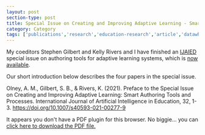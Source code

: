 ```yaml
---
layout: post
section-type: post
title: Special Issue on Creating and Improving Adaptive Learning - Smart Authoring Tools and Processes (IJAIED)
category: Category
tags: ['publications','research','education-research','article','datawhys','mofacts','ldi','its','braintrust','editor']
---
```

My coeditors Stephen Gilbert and Kelly Rivers and I have finished an [IJAIED](https://link.springer.com/journal/40593) special issue on authoring tools for adaptive learning systems, which is [now available](https://link.springer.com/journal/40593/topicalCollection/AC_d47d1642e3402a9a8134c35afb7851c8).

Our short introduction below describes the four papers in the special issue.

Olney, A. M., Gilbert, S. B., & Rivers, K. (2021). Preface to the Special Issue on Creating and Improving Adaptive Learning: Smart Authoring Tools and Processes. International Journal of Artificial Intelligence in Education, 32, 1-3. https://doi.org/10.1007/s40593-021-00277-9

<object data="https://blogs.memphis.edu/aolney/files/2021/08/2021-08-09-authoring-tools-special-issue-intro.pdf" type="application/pdf" width="100%" height="600px">
 
  <p>It appears you don't have a PDF plugin for this browser.
  No biggie... you can <a href="https://blogs.memphis.edu/aolney/files/2021/08/2021-08-09-authoring-tools-special-issue-intro.pdf">click here to
  download the PDF file.</a></p>
  
</object>
